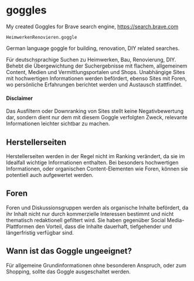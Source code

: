 # goggles
My created Goggles for Brave search engine,
https://search.brave.com


`HeimwerkenRenovieren.goggle` 

German language goggle for building, renovation, DIY related searches.

Für deutschsprachige Suchen zu Heimwerken, Bau, Renovierung, DIY. Behebt die Übergewichtung der Suchergebnisse mit flachem, allgemeinem Content, Medien und Vermittlungsportalen und Shops. Unabhängige Sites mit hochwertigen Informationen werden befördert, ebenso Sites mit Foren, wo persönliche Erfahrungen berichtet werden und Austausch stattfindet.

#### Disclaimer
Das Ausfiltern oder Downranking von Sites stellt keine Negativbewertung dar, sondern dient nur dem mit diesem Goggle verfolgten Zweck, relevante Informationen leichter sichtbar zu machen. 

## Herstellerseiten
Herstellerseiten werden in der Regel nicht im Ranking verändert, da sie im Idealfall wichtige Informationen enthalten. Bei besonders hochwertigen Informationen, oder organischen Content-Elementen wie Foren, können sie potentiell auch aufgewertet werden.

## Foren
Foren und Diskussionsgruppen werden als organische Inhalte befördert, da ihr Inhalt nicht nur durch kommerzielle Interessen bestimmt und nicht thematisch redaktionell gefiltert wird. Sie haben gegenüber Social Media-Plattformen den Vorteil, dass die Inhalte dauerhaft, tiefgehender und längerfristig verfügbar sind. 

## Wann ist das Goggle ungeeignet?
Für allgemeine Grundinformationen ohne besonderen Anspruch, oder zum Shopping, sollte das Goggle ausgeschaltet werden.
